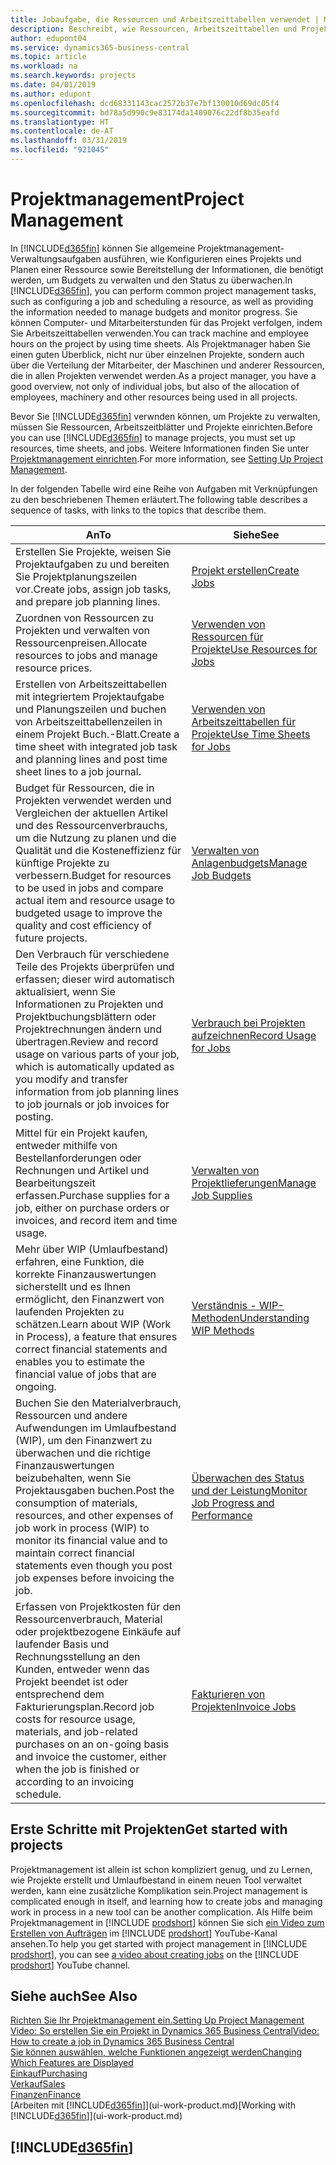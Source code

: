 ```yaml
---
title: Jobaufgabe, die Ressourcen und Arbeitszeittabellen verwendet | Microsoft Docs
description: Beschreibt, wie Ressourcen, Arbeitszeittabellen und Projekte genutzt werden, um Projekte zu verwalten.
author: edupont04
ms.service: dynamics365-business-central
ms.topic: article
ms.workload: na
ms.search.keywords: projects
ms.date: 04/01/2019
ms.author: edupont
ms.openlocfilehash: dcd68331143cac2572b37e7bf130010d69dc05f4
ms.sourcegitcommit: bd78a5d990c9e83174da1409076c22df8b35eafd
ms.translationtype: HT
ms.contentlocale: de-AT
ms.lasthandoff: 03/31/2019
ms.locfileid: "921045"
---
```

# <a name="project-management"></a><span data-ttu-id="e034e-103">Projektmanagement</span><span class="sxs-lookup"><span data-stu-id="e034e-103">Project Management</span></span>
<span data-ttu-id="e034e-104">In [!INCLUDE[d365fin](includes/d365fin_md.md)] können Sie allgemeine Projektmanagement-Verwaltungsaufgaben ausführen, wie Konfigurieren eines Projekts und Planen einer Ressource sowie Bereitstellung der Informationen, die benötigt werden, um Budgets zu verwalten und den Status zu überwachen.</span><span class="sxs-lookup"><span data-stu-id="e034e-104">In [!INCLUDE[d365fin](includes/d365fin_md.md)], you can perform common project management tasks, such as configuring a job and scheduling a resource, as well as providing the information needed to manage budgets and monitor progress.</span></span> <span data-ttu-id="e034e-105">Sie können Computer- und Mitarbeiterstunden für das Projekt verfolgen, indem Sie Arbeitszeittabellen verwenden.</span><span class="sxs-lookup"><span data-stu-id="e034e-105">You can track machine and employee hours on the project by using time sheets.</span></span> <span data-ttu-id="e034e-106">Als Projektmanager haben Sie einen guten Überblick, nicht nur über einzelnen Projekte, sondern auch über die Verteilung der Mitarbeiter, der Maschinen und anderer Ressourcen, die in allen Projekten verwendet werden.</span><span class="sxs-lookup"><span data-stu-id="e034e-106">As a project manager, you have a good overview, not only of individual jobs, but also of the allocation of employees, machinery and other resources being used in all projects.</span></span>

<span data-ttu-id="e034e-107">Bevor Sie [!INCLUDE[d365fin](includes/d365fin_md.md)] verwnden können, um Projekte zu verwalten, müssen Sie Ressourcen, Arbeitszeitblätter und Projekte einrichten.</span><span class="sxs-lookup"><span data-stu-id="e034e-107">Before you can use [!INCLUDE[d365fin](includes/d365fin_md.md)] to manage projects, you must set up resources, time sheets, and jobs.</span></span> <span data-ttu-id="e034e-108">Weitere Informationen finden Sie unter [Projektmanagement einrichten](projects-setup-projects.md).</span><span class="sxs-lookup"><span data-stu-id="e034e-108">For more information, see [Setting Up Project Management](projects-setup-projects.md).</span></span>  

<span data-ttu-id="e034e-109">In der folgenden Tabelle wird eine Reihe von Aufgaben mit Verknüpfungen zu den beschriebenen Themen erläutert.</span><span class="sxs-lookup"><span data-stu-id="e034e-109">The following table describes a sequence of tasks, with links to the topics that describe them.</span></span>

| <span data-ttu-id="e034e-110">An</span><span class="sxs-lookup"><span data-stu-id="e034e-110">To</span></span> | <span data-ttu-id="e034e-111">Siehe</span><span class="sxs-lookup"><span data-stu-id="e034e-111">See</span></span> |
| --- | --- |
| <span data-ttu-id="e034e-112">Erstellen Sie Projekte, weisen Sie Projektaufgaben zu und bereiten Sie Projektplanungszeilen vor.</span><span class="sxs-lookup"><span data-stu-id="e034e-112">Create jobs, assign job tasks, and prepare job planning lines.</span></span> |[<span data-ttu-id="e034e-113">Projekt erstellen</span><span class="sxs-lookup"><span data-stu-id="e034e-113">Create Jobs</span></span>](projects-how-create-jobs.md) |
| <span data-ttu-id="e034e-114">Zuordnen von Ressourcen zu Projekten und verwalten von Ressourcenpreisen.</span><span class="sxs-lookup"><span data-stu-id="e034e-114">Allocate resources to jobs and manage resource prices.</span></span> |[<span data-ttu-id="e034e-115">Verwenden von Ressourcen für Projekte</span><span class="sxs-lookup"><span data-stu-id="e034e-115">Use Resources for Jobs</span></span>](projects-how-use-resources.md) |
| <span data-ttu-id="e034e-116">Erstellen von Arbeitszeittabellen mit integriertem Projektaufgabe und Planungszeilen und buchen von Arbeitszeittabellenzeilen in einem Projekt Buch.-Blatt.</span><span class="sxs-lookup"><span data-stu-id="e034e-116">Create a time sheet with integrated job task and planning lines and post time sheet lines to a job journal.</span></span> |[<span data-ttu-id="e034e-117">Verwenden von Arbeitszeittabellen für Projekte</span><span class="sxs-lookup"><span data-stu-id="e034e-117">Use Time Sheets for Jobs</span></span>](projects-how-use-time-sheets.md) |
| <span data-ttu-id="e034e-118">Budget für Ressourcen, die in Projekten verwendet werden und Vergleichen der aktuellen Artikel und des Ressourcenverbrauchs, um die Nutzung zu planen und die Qualität und die Kosteneffizienz für künftige Projekte zu verbessern.</span><span class="sxs-lookup"><span data-stu-id="e034e-118">Budget for resources to be used in jobs and compare actual item and resource usage to budgeted usage to improve the quality and cost efficiency of future projects.</span></span> |[<span data-ttu-id="e034e-119">Verwalten von Anlagenbudgets</span><span class="sxs-lookup"><span data-stu-id="e034e-119">Manage Job Budgets</span></span>](projects-how-manage-budgets.md) |
| <span data-ttu-id="e034e-120">Den Verbrauch für verschiedene Teile des Projekts überprüfen und erfassen; dieser wird automatisch aktualisiert, wenn Sie Informationen zu Projekten und Projektbuchungsblättern oder Projektrechnungen ändern und übertragen.</span><span class="sxs-lookup"><span data-stu-id="e034e-120">Review and record usage on various parts of your job, which is automatically updated as you modify and transfer information from job planning lines to job journals or job invoices for posting.</span></span> |[<span data-ttu-id="e034e-121">Verbrauch bei Projekten aufzeichnen</span><span class="sxs-lookup"><span data-stu-id="e034e-121">Record Usage for Jobs</span></span>](projects-how-record-job-usage.md) |
| <span data-ttu-id="e034e-122">Mittel für ein Projekt kaufen, entweder mithilfe von Bestellanforderungen oder Rechnungen und Artikel und Bearbeitungszeit erfassen.</span><span class="sxs-lookup"><span data-stu-id="e034e-122">Purchase supplies for a job, either on purchase orders or invoices, and record item and time usage.</span></span> |[<span data-ttu-id="e034e-123">Verwalten von Projektlieferungen</span><span class="sxs-lookup"><span data-stu-id="e034e-123">Manage Job Supplies</span></span>](projects-how-manage-project-supplies.md) |
| <span data-ttu-id="e034e-124">Mehr über WIP (Umlaufbestand) erfahren, eine Funktion, die korrekte Finanzauswertungen sicherstellt und es Ihnen ermöglicht, den Finanzwert von laufenden Projekten zu schätzen.</span><span class="sxs-lookup"><span data-stu-id="e034e-124">Learn about WIP (Work in Process), a feature that ensures correct financial statements and enables you to estimate the financial value of jobs that are ongoing.</span></span> |[<span data-ttu-id="e034e-125">Verständnis - WIP-Methoden</span><span class="sxs-lookup"><span data-stu-id="e034e-125">Understanding WIP Methods</span></span>](projects-understanding-wip.md) |
| <span data-ttu-id="e034e-126">Buchen Sie den Materialverbrauch, Ressourcen und andere Aufwendungen im Umlaufbestand (WIP), um den Finanzwert zu überwachen und die richtige Finanzauswertungen beizubehalten, wenn Sie Projektausgaben buchen.</span><span class="sxs-lookup"><span data-stu-id="e034e-126">Post the consumption of materials, resources, and other expenses of job work in process (WIP) to monitor its financial value and to maintain correct financial statements even though you post job expenses before invoicing the job.</span></span> |[<span data-ttu-id="e034e-127">Überwachen des Status und der Leistung</span><span class="sxs-lookup"><span data-stu-id="e034e-127">Monitor Job Progress and Performance</span></span>](projects-how-monitor-progress-performance.md) |
| <span data-ttu-id="e034e-128">Erfassen von Projektkosten für den Ressourcenverbrauch, Material oder projektbezogene Einkäufe auf laufender Basis und Rechnungsstellung an den Kunden, entweder wenn das Projekt beendet ist oder entsprechend dem Fakturierungsplan.</span><span class="sxs-lookup"><span data-stu-id="e034e-128">Record job costs for resource usage, materials, and job-related purchases on an on-going basis and invoice the customer, either when the job is finished or according to an invoicing schedule.</span></span> |[<span data-ttu-id="e034e-129">Fakturieren von Projekten</span><span class="sxs-lookup"><span data-stu-id="e034e-129">Invoice Jobs</span></span>](projects-how-invoice-jobs.md) |

## <a name="get-started-with-projects"></a><span data-ttu-id="e034e-130">Erste Schritte mit Projekten</span><span class="sxs-lookup"><span data-stu-id="e034e-130">Get started with projects</span></span>

<span data-ttu-id="e034e-131">Projektmanagement ist allein ist schon kompliziert genug, und zu Lernen, wie Projekte erstellt und Umlaufbestand in einem neuen Tool verwaltet werden, kann eine zusätzliche Komplikation sein.</span><span class="sxs-lookup"><span data-stu-id="e034e-131">Project management is complicated enough in itself, and learning how to create jobs and managing work in process in a new tool can be another complication.</span></span> <span data-ttu-id="e034e-132">Als Hilfe beim Projektmanagement in [!INCLUDE [prodshort](includes/prodshort.md)] können Sie sich [ein Video zum Erstellen von Aufträgen](https://www.youtube.com/watch?v=VqaPWr7BWmw) im [!INCLUDE [prodshort](includes/prodshort.md)] YouTube-Kanal ansehen.</span><span class="sxs-lookup"><span data-stu-id="e034e-132">To help you get started with project management in [!INCLUDE [prodshort](includes/prodshort.md)], you can see [a video about creating jobs](https://www.youtube.com/watch?v=VqaPWr7BWmw) on the [!INCLUDE [prodshort](includes/prodshort.md)] YouTube channel.</span></span>  

## <a name="see-also"></a><span data-ttu-id="e034e-133">Siehe auch</span><span class="sxs-lookup"><span data-stu-id="e034e-133">See Also</span></span>

[<span data-ttu-id="e034e-134">Richten Sie Ihr Projektmanagement ein.</span><span class="sxs-lookup"><span data-stu-id="e034e-134">Setting Up Project Management</span></span>](projects-setup-projects.md)  
[<span data-ttu-id="e034e-135">Video: So erstellen Sie ein Projekt in Dynamics 365 Business Central</span><span class="sxs-lookup"><span data-stu-id="e034e-135">Video: How to create a job in Dynamics 365 Business Central</span></span>](https://www.youtube.com/watch?v=VqaPWr7BWmw)  
[<span data-ttu-id="e034e-136">Sie können auswählen, welche Funktionen angezeigt werden</span><span class="sxs-lookup"><span data-stu-id="e034e-136">Changing Which Features are Displayed</span></span>](ui-experiences.md)  
[<span data-ttu-id="e034e-137">Einkauf</span><span class="sxs-lookup"><span data-stu-id="e034e-137">Purchasing</span></span>](purchasing-manage-purchasing.md)  
[<span data-ttu-id="e034e-138">Verkauf</span><span class="sxs-lookup"><span data-stu-id="e034e-138">Sales</span></span>](sales-manage-sales.md)  
[<span data-ttu-id="e034e-139">Finanzen</span><span class="sxs-lookup"><span data-stu-id="e034e-139">Finance</span></span>](finance.md)  
<span data-ttu-id="e034e-140">[Arbeiten mit [!INCLUDE[d365fin](includes/d365fin_md.md)]](ui-work-product.md)</span><span class="sxs-lookup"><span data-stu-id="e034e-140">[Working with [!INCLUDE[d365fin](includes/d365fin_md.md)]](ui-work-product.md)</span></span>  

## [!INCLUDE[d365fin](includes/free_trial_md.md)]  
